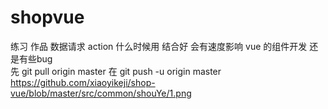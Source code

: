 # shopvue
练习 作品 数据请求 action 什么时候用 结合好 会有速度影响 
vue 的组件开发 还是有些bug    
先 git pull origin master
在 git push -u origin master
https://github.com/xiaoyikeji/shop-vue/blob/master/src/common/shouYe/1.png
